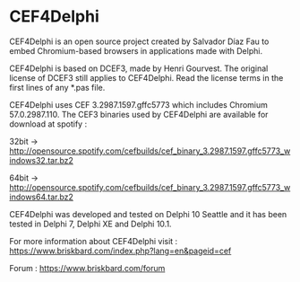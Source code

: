# CEF4Delphi
CEF4Delphi is an open source project created by Salvador Díaz Fau to embed Chromium-based browsers in applications made with Delphi.

CEF4Delphi is based on DCEF3, made by Henri Gourvest. The original license of DCEF3 still applies to CEF4Delphi. Read the license terms in the first lines of any *.pas file.

CEF4Delphi uses CEF 3.2987.1597.gffc5773 which includes Chromium 57.0.2987.110. 
The CEF3 binaries used by CEF4Delphi are available for download at spotify :

  32bit -> http://opensource.spotify.com/cefbuilds/cef_binary_3.2987.1597.gffc5773_windows32.tar.bz2
  
  64bit -> http://opensource.spotify.com/cefbuilds/cef_binary_3.2987.1597.gffc5773_windows64.tar.bz2


CEF4Delphi was developed and tested on Delphi 10 Seattle and it has been tested in Delphi 7, Delphi XE and Delphi 10.1.

For more information about CEF4Delphi visit : 
  https://www.briskbard.com/index.php?lang=en&pageid=cef

Forum :
  https://www.briskbard.com/forum
